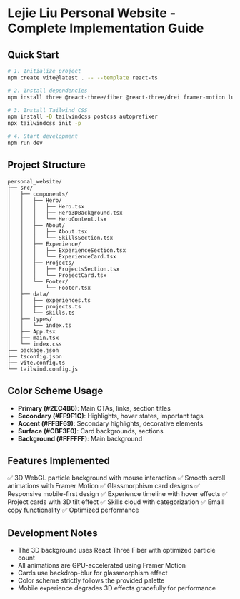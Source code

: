 # Lejie Liu Personal Website - Complete Implementation Guide

## Quick Start

```bash
# 1. Initialize project
npm create vite@latest . -- --template react-ts

# 2. Install dependencies
npm install three @react-three/fiber @react-three/drei framer-motion lucide-react

# 3. Install Tailwind CSS
npm install -D tailwindcss postcss autoprefixer
npx tailwindcss init -p

# 4. Start development
npm run dev
```

## Project Structure

```
personal_website/
├── src/
│   ├── components/
│   │   ├── Hero/
│   │   │   ├── Hero.tsx
│   │   │   ├── Hero3DBackground.tsx
│   │   │   └── HeroContent.tsx
│   │   ├── About/
│   │   │   ├── About.tsx
│   │   │   └── SkillsSection.tsx
│   │   ├── Experience/
│   │   │   ├── ExperienceSection.tsx
│   │   │   └── ExperienceCard.tsx
│   │   ├── Projects/
│   │   │   ├── ProjectsSection.tsx
│   │   │   └── ProjectCard.tsx
│   │   └── Footer/
│   │       └── Footer.tsx
│   ├── data/
│   │   ├── experiences.ts
│   │   ├── projects.ts
│   │   └── skills.ts
│   ├── types/
│   │   └── index.ts
│   ├── App.tsx
│   ├── main.tsx
│   └── index.css
├── package.json
├── tsconfig.json
├── vite.config.ts
└── tailwind.config.js
```

## Color Scheme Usage

- **Primary (#2EC4B6)**: Main CTAs, links, section titles
- **Secondary (#FF9F1C)**: Highlights, hover states, important tags
- **Accent (#FFBF69)**: Secondary highlights, decorative elements
- **Surface (#CBF3F0)**: Card backgrounds, sections
- **Background (#FFFFFF)**: Main background

## Features Implemented

✅ 3D WebGL particle background with mouse interaction
✅ Smooth scroll animations with Framer Motion
✅ Glassmorphism card designs
✅ Responsive mobile-first design
✅ Experience timeline with hover effects
✅ Project cards with 3D tilt effect
✅ Skills cloud with categorization
✅ Email copy functionality
✅ Optimized performance

## Development Notes

- The 3D background uses React Three Fiber with optimized particle count
- All animations are GPU-accelerated using Framer Motion
- Cards use backdrop-blur for glassmorphism effect
- Color scheme strictly follows the provided palette
- Mobile experience degrades 3D effects gracefully for performance

